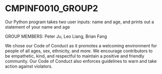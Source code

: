 # CMPINF0010_GROUP2
Our Python program takes two user inputs: name and age, and prints out a statement of your name and age 

GROUP MEMBERS: Peter Ju, Leo Liang, Brian Fang

We chose our Code of Conduct as it promotes a welcoming environment for people of all ages, sex, ethnicity, and more. We encourage contributors to be empathetic, kind, and respectful to maintain a positive and friendly community. Our Code of Conduct also enforces guidelines to warn and take action against violators.
